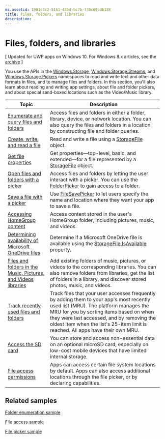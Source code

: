 ```yaml
---
ms.assetid: 1901c4c2-5161-435d-bc7b-f40c69cdb138
title: Files, folders, and libraries
description: .
---
```

 # Files, folders, and libraries

\[ Updated for UWP apps on Windows 10. For Windows 8.x articles, see the [archive](http://go.microsoft.com/fwlink/p/?linkid=619132) \]

You use the APIs in the [Windows.Storage](https://msdn.microsoft.com/library/windows/apps/br227346), [Windows.Storage.Streams](https://msdn.microsoft.com/library/windows/apps/br241791), and [Windows.Storage.Pickers](https://msdn.microsoft.com/library/windows/apps/br207928) namespaces to read and write text and other data formats in files, and to manage files and folders. In this section, you'll also learn about reading and writing app settings, about file and folder pickers, and about special sand-boxed locations such as the Video/Music library.

| Topic | Description  |
|-------|--------------|
| [Enumerate and query files and folders](quickstart-listing-files-and-folders.md) | Access files and folders in either a folder, library, device, or network   location. You can also query the files and folders in a location by constructing file and folder queries. |
| [Create, write, and read a file](quickstart-reading-and-writing-files.md) | Read and write a file using a [StorageFile](https://msdn.microsoft.com/library/windows/apps/br227171) object. |
| [Get file properties](quickstart-getting-file-properties.md) | Get properties—top-level, basic, and extended—for a file represented by a   [StorageFile](https://msdn.microsoft.com/library/windows/apps/br227171) object. |
| [Open files and folders with a picker](quickstart-using-file-and-folder-pickers.md) | Access files and folders by letting the user interact with a picker. You can use the   [FolderPicker](https://msdn.microsoft.com/library/windows/apps/br207881) to gain access to a folder. |
| [Save a file with a picker](quickstart-save-a-file-with-a-picker.md) | Use [FileSavePicker](https://msdn.microsoft.com/library/windows/apps/br207871) to let users specify the name and location where they want your app to save a file. |
| [Accessing HomeGroup content](quickstart-accessing-homegroup-content.md) | Access content stored in the user's HomeGroup folder, including pictures, music, and videos. |
| [Determining availability of Microsoft OneDrive files](quickstart-determining-availability-of-microsoft-onedrive-files.md) | Determine if a Microsoft OneDrive file is available using the [StorageFile.IsAvailable](https://msdn.microsoft.com/en-us/library/windows/apps/windows.storage.storagefile.isavailable.aspx) property. |
| [Files and folders in the Music, Pictures, and Videos libraries](quickstart-managing-folders-in-the-music-pictures-and-videos-libraries.md) | Add existing folders of music, pictures, or videos to the corresponding libraries. You can also remove folders from libraries, get the list of folders in a library, and discover stored photos, music, and videos. |
| [Track recently used files and folders](how-to-track-recently-used-files-and-folders.md) | Track files that your user accesses frequently by adding them to your app's most recently used list (MRU). The platform manages the MRU for you by sorting items based on when they were last accessed, and by removing the oldest item when the list's 25-item limit is reached. All apps have their own MRU. |
| [Access the SD card](access-the-sd-card.md) | You can store and access non-essential data on an optional microSD card, especially on low-cost mobile devices that have limited internal storage. |
| [File access permissions](file-access-permissions.md) | Apps can access certain file system locations by default. Apps can also access additional locations through the file picker, or by declaring capabilities. |

## Related samples
[Folder enumeration sample](http://go.microsoft.com/fwlink/p/?linkid=619993)

[File access sample](http://go.microsoft.com/fwlink/p/?linkid=619995)

[File picker sample](http://go.microsoft.com/fwlink/p/?linkid=619994)
 

 






<!--HONumber=Mar16_HO2-->


